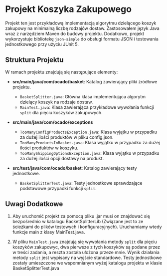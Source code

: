 # Projekt Koszyka Zakupowego

Projekt ten jest przykładową implementacją algorytmu dzielącego koszyk zakupowy na minimalną liczbę rodzajów dostaw. Zastosowałem język Java wraz z narzędziem Maven do budowy projektu. Dodatkowo, projekt wykorzystuje bibliotekę `json-simple` do obsługi formatu JSON i testowania jednostkowego przy użyciu JUnit 5.

## Struktura Projektu

W ramach projektu znajdują się następujące elementy:

- **src/main/java/com/ocado/basket**: Katalog zawierający pliki źródłowe projektu.
  - `BasketSplitter.java`: Główna klasa implementująca algorytm dzielący koszyk na rodzaje dostaw.
  - `MainTest.java`: Klasa zawierająca przykładowe wywołania funkcji `split` dla pięciu koszyków zakupowych.
- **src/main/java/com/ocado/exceptions**
  - `TooManyConfigProductsException.java`: Klasa wyjątku w przypadku za dużej ilości produktów w pliku config.json.
  - `TooManyProductsInBasket.java`: Klasa wyjątku w przypadku za dużej ilości produktów w koszyku.
  - `TooManyShippingOptionsException.java`: Klasa wyjątku w przypadku za dużej ilości opcji dostawy na produkt.
  
- **src/test/java/com/ocado/basket**: Katalog zawierający testy jednostkowe.
  - `BasketSplitterTest.java`: Testy jednostkowe sprawdzające podstawowe przypadki funkcji `split`.



## Uwagi Dodatkowe

1. Aby uruchomić projekt za pomocą pliku .jar musi on znajdować się bezpośrednio w katalogu BacketSplitterLib (Związane jest to ze ścieżkami do plików testowych i konfiguracyjnych). Uruchamiamy wtedy funkcje main z klasy MainTest.java.

2. W pliku `MainTest.java` znajdują się wywołania metody `split` dla pięciu koszyków zakupowyc, dwa pierwsze z tych koszyków są podane przez w treści zadania, a reszta została ułożona przeze mnie. Wynik działania metody `split` jest wypisany na wyjście standardowe. Testy jednostkowe zostały umieszczone we wspomnianym wyżej katalogu projektu w klasie BasketSplitterTest.java
